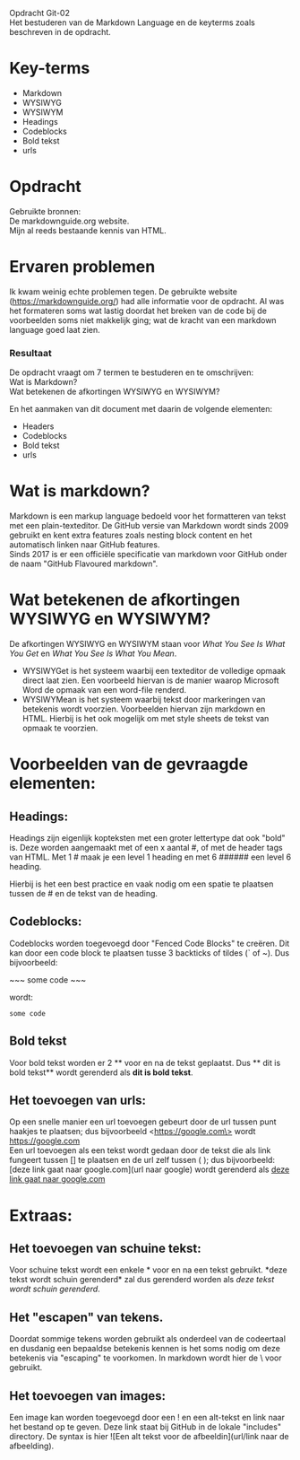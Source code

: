 Opdracht Git-02  
Het bestuderen van de Markdown Language en de keyterms zoals beschreven in de opdracht.

# Key-terms
- Markdown
- WYSIWYG
- WYSIWYM
- Headings
- Codeblocks
- Bold tekst
- urls

# Opdracht   
Gebruikte bronnen:  
De markdownguide.org website.  
Mijn al reeds bestaande kennis van HTML.


# Ervaren problemen
Ik kwam weinig echte problemen tegen. De gebruikte website (https://markdownguide.org/) had alle informatie voor de opdracht. Al was het formateren soms wat lastig doordat het breken van de code bij de voorbeelden soms niet makkelijk ging; wat de kracht van een markdown language goed laat zien.

### Resultaat
De opdracht vraagt om 7 termen te bestuderen en te omschrijven:  
Wat is Markdown?  
Wat betekenen de afkortingen WYSIWYG en WYSIWYM?  

En het aanmaken van dit document met daarin de volgende elementen:
- Headers
- Codeblocks
- Bold tekst
- urls

# Wat is markdown?
Markdown is een markup language bedoeld voor het formatteren van tekst met een plain-texteditor.
De GitHub versie van Markdown wordt sinds 2009 gebruikt en kent extra features zoals nesting block content en het automatisch linken naar GitHub features.   
Sinds 2017 is er een officiële specificatie van markdown voor GitHub onder de naam "GitHub Flavoured markdown".  

# Wat betekenen de afkortingen WYSIWYG en WYSIWYM?
De afkortingen WYSIWYG en WYSIWYM staan voor *What You See Is What You Get* en *What You See Is What You Mean*. 
- WYSIWYGet is het systeem waarbij een texteditor de volledige opmaak direct laat zien. Een voorbeeld hiervan is de manier waarop Microsoft Word de opmaak van een word-file renderd.
- WYSIWYMean is het systeem waarbij tekst door markeringen van betekenis wordt voorzien. Voorbeelden hiervan zijn markdown en HTML. Hierbij is het ook mogelijk om met style sheets de tekst van opmaak te voorzien. 

# Voorbeelden van de gevraagde elementen:
## Headings:
Headings zijn eigenlijk kopteksten met een groter lettertype dat ook "bold" is.
Deze worden aangemaakt met of een x aantal #, of met de header tags van HTML.
Met 1 \# maak je een level 1 heading en met 6 \#\#\#\#\#\# een level 6 heading.

Hierbij is het een best practice en vaak nodig om een spatie te plaatsen tussen de \# en de tekst van de heading.

## Codeblocks:
Codeblocks worden toegevoegd door "Fenced Code Blocks" te creëren. Dit kan door een code block te plaatsen tusse 3 backticks of tildes (\` of ~).
Dus bijvoorbeeld:

\~\~\~
some code
\~\~\~   

wordt:
~~~  
some code
~~~  

## Bold tekst
Voor bold tekst worden er 2 \*\* voor en na de tekst geplaatst.
Dus \*\* dit is bold tekst\*\* wordt gerenderd als **dit is bold tekst**.

## Het toevoegen van urls:
Op een snelle manier een url toevoegen gebeurt door de url tussen punt haakjes te plaatsen; dus bijvoorbeeld \<https://google.com\> wordt <https://google.com>
<br>
Een url toevoegen als een tekst wordt gedaan door de tekst die als link fungeert tussen \[\] te plaatsen en de url zelf tussen \( \); dus bijvoorbeeld:
\[deze link gaat naar google.com\]\(url naar google) wordt gerenderd als [deze link gaat naar google.com](https://google.com/)

# Extraas:
## Het toevoegen van schuine tekst:
Voor schuine tekst wordt een enkele \* voor en na een tekst gebruikt.
\*deze tekst wordt schuin gerenderd\* zal dus gerenderd worden als *deze tekst wordt schuin gerenderd*.

## Het "escapen" van tekens.
Doordat sommige tekens worden gebruikt als onderdeel van de codeertaal en dusdanig een bepaaldse betekenis kennen is het soms nodig om deze betekenis via "escaping" te voorkomen. In markdown wordt hier de \\ voor gebruikt.

## Het toevoegen van images:
Een image kan worden toegevoegd door een ! en een alt-tekst en link naar het bestand op te geven. Deze link staat bij GitHub in de lokale "includes" directory.
De syntax is hier \!\[Een alt tekst voor de afbeeldin\]\(url/link naar de afbeelding\).